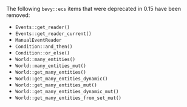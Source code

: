 The following `bevy::ecs` items that were deprecated in 0.15 have been removed:

- `Events::get_reader()`
- `Events::get_reader_current()`
- `ManualEventReader`
- `Condition::and_then()`
- `Condition::or_else()`
- `World::many_entities()`
- `World::many_entities_mut()`
- `World::get_many_entities()`
- `World::get_many_entities_dynamic()`
- `World::get_many_entities_mut()`
- `World::get_many_entities_dynamic_mut()`
- `World::get_many_entities_from_set_mut()`
